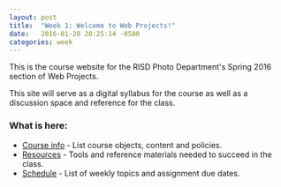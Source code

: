```yaml
---
layout: post
title:  "Week 1: Welcome to Web Projects!"
date:   2016-01-20 20:25:14 -0500
categories: week
---
```


This is the course website for the RISD Photo Department's Spring 2016 section of Web Projects. 

This site will serve as a digital syllabus for the course as well as a discussion space and reference for the class.

### What is here:
  * [Course info](/course-info) - List course objects, content and policies.
  * [Resources](/resources) - Tools and reference materials needed to succeed in the class.
  * [Schedule](/schedule) - List of weekly topics and assignment due dates.

